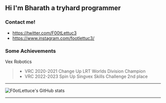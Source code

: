 ## Hi I'm Bharath a tryhard programmer

### Contact me!
* https://twitter.com/F00tLettuc3
* https://www.instagram.com/footlettuc3/

### Some Achievements 
  
   Vex Robotics
  > - VRC 2020-2021 Change Up LRT Worlds Division Champion
  > - VRC 2022-2023 Spin Up Singvex Skills Challenge 2nd place

---

![F0otLettuce's GitHub stats](https://github-readme-stats.vercel.app/api?username=F0otLettuc3&show_icons=true&theme=tokyonight)

---

